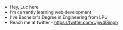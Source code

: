 -  Hey, Luc here
-  I’m currently learning web development
-  I've Bachelor's Degree in Engineering from LPU
-  Reach me at twitter - https://twitter.com/Ujjw4lSingh

<!---
supLuc/supLuc is a ✨ special ✨ repository because its `README.md` (this file) appears on your GitHub profile.
You can click the Preview link to take a look at your changes.
--->
